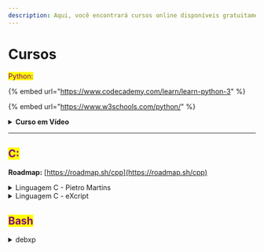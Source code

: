 ```yaml
---
description: Aqui, você encontrará cursos online disponíveis gratuitamente no youtube.
---
```


# Cursos

<mark style="color:purple;">Python:</mark>

{% embed url="https://www.codecademy.com/learn/learn-python-3" %}

{% embed url="https://www.w3schools.com/python/" %}

<details>

<summary><strong>Curso em Vídeo</strong></summary>

O curso é ministrado pelo professor Guanabra e dividido em três módulos, disponível em aulas que alternam entre teoria e exercícios. Clique no título "módulo" desejado para a página redirecionar para a playlist no youtube.

#### [<mark style="color:green;">Módulo 01:</mark>](https://www.youtube.com/watch?v=S9uPNppGsGo\&list=PLHz\_AreHm4dlKP6QQCekuIPky1CiwmdI6)

Neste primeiro contato, você vai aprender a instalar a IDLE do Python, tipos primitivos, operadores aritméticos, estruturas condicionais e resolver alguns exercícios.

#### [<mark style="color:green;">Módulo 02:</mark>](https://www.youtube.com/watch?v=nJkVHusJp6E\&list=PLHz\_AreHm4dk\_nZHmxxf\_J0WRAqy5Czye)

Aqui, você irá aprender condições aninhadas, estruturas de repetição e realizar alguns exercícios.

#### [<mark style="color:green;">Módulo 03:</mark>](https://www.youtube.com/watch?v=0LB3FSfjvao\&list=PLHz\_AreHm4dksnH2jVTIVNviIMBVYyFnH)&#x20;

Neste módulo, as aulas abordam sobre os conceitos de tuplas, listas, dicionários e funções.

</details>

***

## <mark style="color:purple;">C:</mark>

**Roadmap:** [https://roadmap.sh/cpp](https://roadmap.sh/cpp)

<details>

<summary>Linguagem C  - Pietro Martins</summary>

[https://www.youtube.com/watch?v=2w8GYzBjNj8\&list=PLpaKFn4Q4GMOBAeqC1S5\_Fna\_Y5XaOQS2](https://www.youtube.com/watch?v=2w8GYzBjNj8\&list=PLpaKFn4Q4GMOBAeqC1S5\_Fna\_Y5XaOQS2)&#x20;



</details>

<details>

<summary>Linguagem C - eXcript</summary>

[https://www.youtube.com/watch?v=FH7YrE0RjWE\&list=PLesCEcYj003SwVdufCQM5FIbrOd0GG1M4](https://www.youtube.com/watch?v=FH7YrE0RjWE\&list=PLesCEcYj003SwVdufCQM5FIbrOd0GG1M4)&#x20;





</details>



## <mark style="color:purple;">Bash</mark>

<details>

<summary>debxp</summary>

[https://www.youtube.com/watch?v=yHDzFRWmLGA](https://www.youtube.com/watch?v=yHDzFRWmLGA)



</details>

